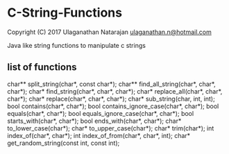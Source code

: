 # C-String-Functions
Copyright (C) 2017  Ulaganathan Natarajan
<ulaganathan.n@hotmail.com>

Java like string functions to manipulate c strings

list of functions
--------------------------------------------------------------

char** split_string(char*, const char*);
char** find_all_string(char*, char*, char*);
char* find_string(char*, char*, char*);
char* replace_all(char*, char*, char*);
char* replace(char*, char*, char*);
char* sub_string(char, int, int);
bool contains(char*, char*);
bool contains_ignore_case(char*, char*);
bool equals(char*, char*);
bool equals_ignore_case(char*, char*);
bool starts_with(char*, char*);
bool ends_with(char*, char*);
char* to_lower_case(char*);
char* to_upper_case(char*);
char* trim(char*);
int index_of(char*, char*);
int index_of_from(char*, char*, int);
char* get_random_string(const int, const int);
